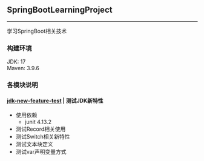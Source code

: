 ## SpringBootLearningProject

---

学习SpringBoot相关技术

### 构建环境
JDK: 17<br>
Maven: 3.9.6<br>

### 各模块说明
#### [jdk-new-feature-test](jdk-new-feature-test) | 测试JDK新特性
- 使用依赖
  - junit 4.13.2
- 测试Record相关使用
- 测试Switch相关新特性
- 测试文本块定义
- 测试var声明变量方式
